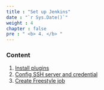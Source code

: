 ```yaml
---
title : "Set up Jenkins"
date : "`r Sys.Date()`"
weight : 4
chapter : false
pre : " <b> 4. </b> "
---
```


### Content

1. [Install plugins](4.1-InstallPlugins/)
2. [Config SSH server and credential](4.2-SetupSSH/)
3. [Create Freestyle job](4.3-CreateFreeStyleJob/)
